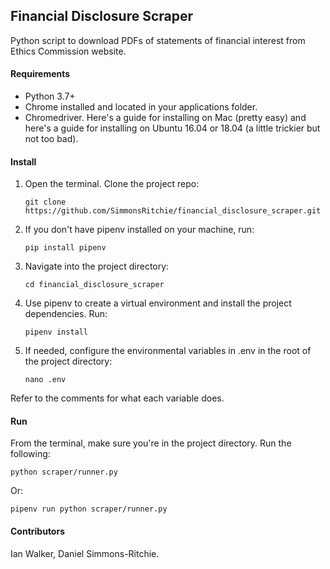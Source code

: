 ## Financial Disclosure Scraper

Python script to download PDFs of statements of financial interest from Ethics Commission website.

#### Requirements

- Python 3.7+
- Chrome installed and located in your applications folder.
- Chromedriver. Here's a guide for installing on Mac (pretty easy) and here's a guide for installing on Ubuntu 16.04
 or 18.04 (a little trickier but not too bad).

#### Install

1. Open the terminal. Clone the project repo:

    `git clone https://github.com/SimmonsRitchie/financial_disclosure_scraper.git`

2. If you don't have pipenv installed on your machine, run:

    `pip install pipenv`

3. Navigate into the project directory:

    `cd financial_disclosure_scraper`
     
4. Use pipenv to create a virtual environment and install the project 
dependencies. Run:

    `pipenv install`

5. If needed, configure the environmental variables in .env in the root of the project directory:
     
     `nano .env`
 
 Refer to the comments for what each variable does.



#### Run

From the terminal, make sure you're in the project directory. Run the following:

```python scraper/runner.py```

Or:

```pipenv run python scraper/runner.py```

#### Contributors

Ian Walker, Daniel Simmons-Ritchie.